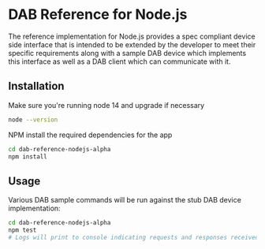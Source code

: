 # DAB Reference for Node.js

The reference implementation for Node.js provides a spec compliant device side interface that is intended to be extended by the developer to meet their specific requirements along with a sample DAB device which implements this interface as well as a DAB client which can communicate with it.

## Installation
Make sure you're running node 14 and upgrade if necessary
```bash
node --version
```
NPM install the required dependencies for the app
```bash
cd dab-reference-nodejs-alpha
npm install
```

## Usage
Various DAB sample commands will be run against the stub DAB device implementation:
```bash
cd dab-reference-nodejs-alpha
npm test
# Logs will print to console indicating requests and responses received
```